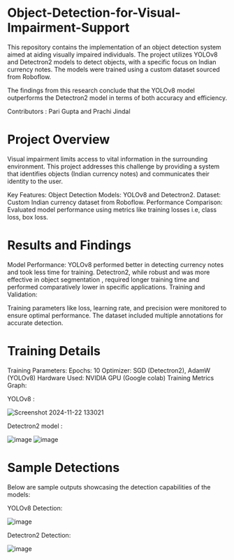 # Object-Detection-for-Visual-Impairment-Support

This repository contains the implementation of an object detection system aimed at aiding visually impaired individuals. The project utilizes YOLOv8 and Detectron2 models to detect objects, with a specific focus on Indian currency notes. The models were trained using a custom dataset sourced from Roboflow.

The findings from this research conclude that the YOLOv8 model outperforms the Detectron2 model in terms of both accuracy and efficiency.

Contributors : Pari Gupta and Prachi Jindal

# Project Overview
Visual impairment limits access to vital information in the surrounding environment. This project addresses this challenge by providing a system that identifies objects (Indian currency notes) and communicates their identity to the user.

Key Features:
Object Detection Models: YOLOv8 and Detectron2.
Dataset: Custom Indian currency dataset from Roboflow.
Performance Comparison: Evaluated model performance using metrics like training losses i.e, class loss, box loss.

# Results and Findings
Model Performance:
YOLOv8 performed better in detecting currency notes and took less time for training.
Detectron2, while robust and was more effective in object segmentation , required longer training time and performed comparatively lower in specific applications.
Training and Validation:

Training parameters like loss, learning rate, and precision were monitored to ensure optimal performance.
The dataset included multiple annotations for accurate detection.

# Training Details
Training Parameters:
Epochs: 10
Optimizer: SGD (Detectron2), AdamW (YOLOv8)
Hardware Used: NVIDIA GPU (Google colab)
Training Metrics Graph: 

YOLOv8 :  

![Screenshot 2024-11-22 133021](https://github.com/user-attachments/assets/dcbf770b-77f9-4341-98cf-46211094f8b0)


Detectron2 model : 

![image](https://github.com/user-attachments/assets/2a768ef5-8408-4b92-b96b-f9465702c053)
![image](https://github.com/user-attachments/assets/cf174540-7a63-4d93-a457-b299f673fb0e)


# Sample Detections

Below are sample outputs showcasing the detection capabilities of the models:

YOLOv8 Detection:

![image](https://github.com/user-attachments/assets/d6dd31c6-f874-4188-a267-d3cdef66e08a)

Detectron2 Detection:

![image](https://github.com/user-attachments/assets/3ea12f3a-ff98-426b-820d-cb3890c25554)

